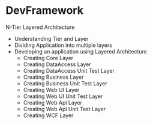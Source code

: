 # DevFramework
N-Tier Layered Architecture
- Understanding Tier and Layer
- Dividing Application into multiple layers
- Developing an application using Layered Architecture
  - Creating Core Layer
  - Creating DataAccess Layer
  - Creating DataAccess Unit Test Layer
  - Creating Business Layer
  - Creating Business Unit Test Layer
  - Creating Web UI Layer
  - Creating Web UI Unit Test Layer
  - Creating Web Api Layer
  - Creating Web Api Unit Test Layer
  - Creating WCF Layer
